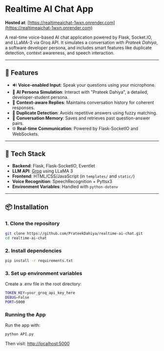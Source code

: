 # Realtime AI Chat App

**Hosted at**: [https://realtimeaichat-1wxn.onrender.com](https://realtimeaichat-1wxn.onrender.com)

A real-time voice-based AI chat application powered by Flask, Socket.IO, and LLaMA-3 via Groq API. It simulates a conversation with *Prateek Dahiya*, a software developer persona, and includes smart features like duplicate detection, context awareness, and speech interaction.

---

## 🚀 Features

- 🔊 **Voice-enabled Input**: Speak your questions using your microphone.
- 🤖 **AI Persona Simulation**: Interact with "Prateek Dahiya", a detailed, developer-student persona.
- 🔁 **Context-aware Replies**: Maintains conversation history for coherent responses.
- 🧠 **Duplicate Detection**: Avoids repetitive answers using fuzzy matching.
- 💾 **Conversation Memory**: Saves and retrieves past question-answer pairs.
- 🌐 **Real-time Communication**: Powered by Flask-SocketIO and WebSockets.

---

## 🧱 Tech Stack

- **Backend**: Flask, Flask-SocketIO, Eventlet
- **LLM API**: [Groq](https://groq.com) using LLaMA 3
- **Frontend**: HTML/CSS/JavaScript (in `templates/` and `static/`)
- **Voice Recognition**: SpeechRecognition + Pyttsx3
- **Environment Variables**: Handled with `python-dotenv`

---

## 📦 Installation

### 1. Clone the repository

```bash
git clone https://github.com/PrateekDahiya/realtime-ai-chat.git
cd realtime-ai-chat
```

### 2. Install dependencies
```bash
pip install -r requirements.txt
```
### 3. Set up environment variables
Create a .env file in the root directory:
```bash
TOKEN_KEY=your_groq_api_key_here
DEBUG=False
PORT=5000
```

### Running the App
Run the app with:

```bash
python API.py
```
Then visit: [http://localhost:5000](http://localhost:5000)
